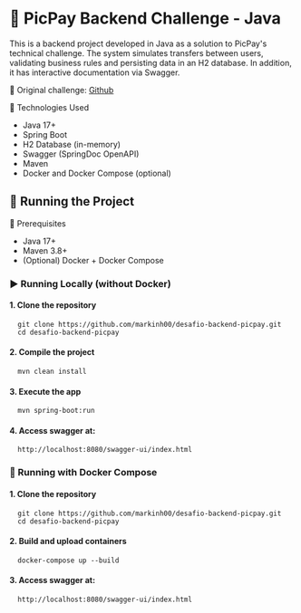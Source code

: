 # 💸 PicPay Backend Challenge - Java
This is a backend project developed in Java as a solution to PicPay's technical challenge. The system simulates transfers between users, validating business rules and persisting data in an H2 database. In addition, it has interactive documentation via Swagger.

🔗 Original challenge: [Github](https://github.com/PicPay/picpay-desafio-backend?tab=readme-ov-file)

🚀 Technologies Used
- Java 17+
- Spring Boot
- H2 Database (in-memory)
- Swagger (SpringDoc OpenAPI)
- Maven
- Docker and Docker Compose (optional)

## 🧪 Running the Project
🔧 Prerequisites
- Java 17+
- Maven 3.8+
- (Optional) Docker + Docker Compose

### ▶️ Running Locally (without Docker)
#### 1. Clone the repository
```
  git clone https://github.com/markinh00/desafio-backend-picpay.git
  cd desafio-backend-picpay
```
#### 2. Compile the project
```
  mvn clean install
```
#### 3. Execute the app
```
  mvn spring-boot:run
```
#### 4. Access swagger at:
```
  http://localhost:8080/swagger-ui/index.html
```
### 🐳 Running with Docker Compose
#### 1. Clone the repository
```
  git clone https://github.com/markinh00/desafio-backend-picpay.git
  cd desafio-backend-picpay
```
#### 2. Build and upload containers
```
  docker-compose up --build
```
#### 3. Access swagger at:
```
  http://localhost:8080/swagger-ui/index.html
```